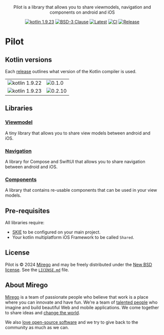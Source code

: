 <div align="center">
  <p>Pilot is a library that allows you to share viewmodels, navigation and components on android and iOS</p>
  <a href="http://kotlinlang.org"><img alt="kotlin 1.9.23" src="https://img.shields.io/badge/kotlin-1.9.23-blue.svg?logo=kotlin" /></a>
  <a href="https://opensource.org/licenses/BSD-3-Clause"><img alt="BSD-3 Clause" src="https://img.shields.io/badge/License-BSD_3--Clause-blue.svg" /></a>
  <a href="https://github.com/mirego/viewmodel-pilot/tags"><img alt="Latest"  src="https://img.shields.io/github/tag/mirego/viewmodel-pilot.svg?label=latest"></a>
  <a href="https://github.com/mirego/viewmodel-pilot/actions/workflows/ci.yml"><img alt="CI" src="https://github.com/mirego/viewmodel-pilot/actions/workflows/ci.yml/badge.svg" /></a>
  <a href="https://github.com/mirego/viewmodel-pilot/actions/workflows/release.yml"><img alt="Release" src="https://github.com/mirego/viewmodel-pilot/actions/workflows/release.yml/badge.svg" /></a>
</div>

# Pilot

## Kotlin versions

Each [release](https://github.com/mirego/viewmodel-pilot/releases) outlines what version of the Kotlin compiler is used.

<table>
 <tr>
  <td><img alt="kotlin 1.9.22" src="https://img.shields.io/badge/kotlin-1.9.22-blue.svg?logo=kotlin" /></td><td><img alt="0.1.0" src="https://img.shields.io/maven-metadata/v?label=mirego-maven&versionPrefix=0.1.0&metadataUrl=https%3A%2F%2Fmirego-maven.s3.amazonaws.com%2Fpublic%2Fcom%2Fmirego%2Fpilot%2Fviewmodel%2Fmaven-metadata.xml"></td>
 </tr>
 <tr>
  <td><img alt="kotlin 1.9.23" src="https://img.shields.io/badge/kotlin-1.9.23-blue.svg?logo=kotlin" /></td><td><img alt="0.2.10" src="https://img.shields.io/maven-metadata/v?label=mirego-maven&versionPrefix=0.2.10&metadataUrl=https%3A%2F%2Fmirego-maven.s3.amazonaws.com%2Fpublic%2Fcom%2Fmirego%2Fpilot%2Fviewmodel%2Fmaven-metadata.xml"></td>
 </tr>
</table>

## Libraries
### [Viewmodel](docs/viewmodel.md)
A tiny library that allows you to share view models between android and iOS.

### [Navigation](docs/navigation.md)
A library for Compose and SwiftUI that allows you to share navigation between android and iOS.

### [Components](docs/components.md)
A library that contains re-usable components that can be used in your view models.

## Pre-requisites
All libraries require:

- [SKIE](https://skie.touchlab.co/) to be configured on your main project.
- Your kotlin multiplatform iOS Framework to be called `Shared`.

## License

Pilot is © 2024 [Mirego](https://www.mirego.com) and may be freely distributed under the [New BSD license](http://opensource.org/licenses/BSD-3-Clause). See the [`LICENSE.md`](LICENSE.md) file.

## About Mirego

[Mirego](https://www.mirego.com) is a team of passionate people who believe that work is a place where you can innovate and have fun. We’re a team of [talented people](https://life.mirego.com) who imagine and build beautiful Web and mobile applications. We come together to share ideas and [change the world](http://www.mirego.org).

We also [love open-source software](https://open.mirego.com) and we try to give back to the community as much as we can.
